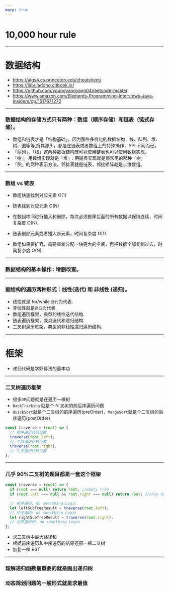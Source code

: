 ```yaml
---
marp: true
---
```


# 10,000 hour rule

---

# 数据结构

- https://algs4.cs.princeton.edu/cheatsheet/
- https://labuladong.gitbook.io/
- https://github.com/youngyangyang04/leetcode-master
- https://www.amazon.com/Elements-Programming-Interviews-Java-Insiders/dp/1517671272

---

### 数据结构的存储方式只有两种：数组（顺序存储）和链表（链式存储）。

- 数组和链表才是「结构基础」。因为那些多样化的数据结构，栈、队列、堆、树、图等等,究其源头，都是在链表或者数组上的特殊操作，API 不同而已。
- 「队列」、「栈」这两种数据结构既可以使用链表也可以使用数组实现。
- 「树」，用数组实现就是「堆」. 用链表实现就是很常见的那种「树」
- 「图」的两种表示方法，邻接表就是链表，邻接矩阵就是二维数组。

---

### 数组 vs 链表

- 数组快速找到对应元素 O(1)
- 链表找到对应元素 O(N)

- 在数组中间进行插入和删除，每次必须搬移后面的所有数据以保持连续，时间复杂度 O(N).
- 链表删除元素或者插入新元素，时间复杂度 O(1).

- 数组如果要扩容，需要重新分配一块更大的空间，再把数据全部复制过去，时间复杂度 O(N)

---

### 数据结构的基本操作 : 增删改查。

---

### 据结构的遍历两种形式：线性(迭代) 和 非线性 (递归)。

- 线性就是 for/while `迭代`为代表.
- 非线性就是`递归`为代表.
- 数组遍历框架，典型的线性迭代结构.
- 链表遍历框架，兼具迭代和递归结构.
- 二叉树遍历框架，典型的非线性递归遍历结构.

---

# 框架

- 递归代码是学好算法的基本功

---

### 二叉树遍历框架

- 很多`DP`问题就是在遍历一棵树
- `BackTracking` 就是个 N 叉树的前后序遍历问题
- `QuickSort`就是个二叉树的前序遍历(preOrder)，`MergeSort`就是个二叉树的后序遍历(postOrder)

```js
const traverse = (root) => {
  // 前序遍历代码位置
  traverse(root.left);
  // 中序遍历代码位置
  traverse(root.right);
  // 后序遍历代码位置
};
```

---

### 几乎 90%二叉树的题目都是一套这个框架

```js
const traverse = (root) => {
  if (root === null) return root; //empty tree
  if (root.left === null && root.right === null) return root; //only have root node;

  // 前序遍历: do something Logic
  let leftSubTreeResult = traverse(root.left);
  // 中序遍历: do something Logic
  let rightSubTreeResult = traverse(root.right);
  // 后序遍历代: do something Logic
};
```

- 求二叉树中最大路径和
- 根据前序遍历和中序遍历的结果还原一棵二叉树
- 恢复一棵 BST

---

### 理解递归函数最重要的就是画出递归树

### 动态规划问题的一般形式就是求最值

